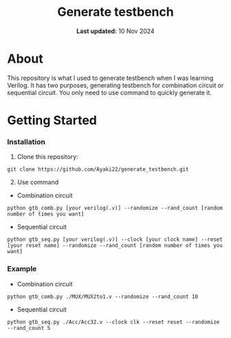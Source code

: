 <center>
    <h1 align="center">Generate testbench</h1>
    <p align="center">
        <strong>Last updated:</strong> 10 Nov 2024<br>
    </p> 
</center>

# About
This repository is what I used to generate testbench when I was learning Verilog. It has two purposes, generating testbench for combination circuit or sequential circuit. You only need to use command to quickly generate it.

# Getting Started
### Installation
1. Clone this repository:
```
git clone https://github.com/Ayaki22/generate_testbench.git
```
2. Use command
* Combination circuit
```
python gtb_comb.py [your verilog(.v)] --randomize --rand_count [random number of times you want]
```
* Sequential circuit
```
python gtb_seq.py [your verilog(.v)] --clock [your clock name] --reset [your reset name] --randomize --rand_count [random number of times you want]
```

### Example
* Combination circuit
```
python gtb_comb.py ./MUX/MUX2to1.v --randomize --rand_count 10  
```
* Sequential circuit
```
python gtb_seq.py ./Acc/Acc32.v --clock clk --reset reset --randomize --rand_count 5
```
